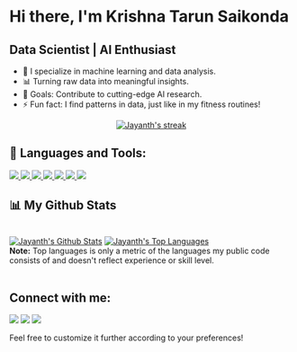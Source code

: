 # Hi there, I'm Krishna Tarun Saikonda <!--<img src="https://raw.githubusercontent.com/MartinHeinz/MartinHeinz/master/wave.gif" width="30px">-->

## Data Scientist | AI Enthusiast

- 🔭 I specialize in machine learning and data analysis.
- 📊 Turning raw data into meaningful insights.
- 🥅 Goals: Contribute to cutting-edge AI research.
- ⚡ Fun fact: I find patterns in data, just like in my fitness routines!

<p align="center">
    <a href="https://github.com/jayanth122/github-readme-streak-stats">
        <img title="🔥 Get streak stats for your profile at git.io/streak-stats" alt="Jayanth's streak" src="https://github-readme-streak-stats.herokuapp.com/?user=jayanth122&theme=black-ice&hide_border=true&stroke=0000&background=060A0CD0"/>
    </a>
</p>

## 🚀 Languages and Tools:

<p align="left"> 
    <a href="https://www.python.org" target="_blank" rel="noreferrer"> <img src="https://img.icons8.com/color/48/000000/python.png"/> </a>
    <a href="https://www.tensorflow.org/" target="_blank" rel="noreferrer"> <img src="https://img.icons8.com/color/48/000000/tensorflow.png"/> </a>
    <a href="https://scikit-learn.org/stable/" target="_blank" rel="noreferrer"> <img src="https://img.icons8.com/color/48/000000/machine-learning.png"/> </a>
    <a href="https://www.sqlalchemy.org/" target="_blank" rel="noreferrer"> <img src="https://img.icons8.com/color/48/000000/database.png"/> </a>
    <a href="https://jupyter.org/" target="_blank" rel="noreferrer"> <img src="https://img.icons8.com/color/48/000000/jupyter.png"/> </a>
    <a href="https://www.r-project.org/" target="_blank" rel="noreferrer"> <img src="https://img.icons8.com/color/48/000000/r-project.png"/> </a>
    <a href="https://www.tableau.com/" target="_blank" rel="noreferrer"> <img src="https://img.icons8.com/color/48/000000/tableau-software.png"/> </a>
</p>

## 📊 My Github Stats

  <br/>
    <a href="https://github.com/jayanth122/github-readme-stats"><img alt="Jayanth's Github Stats" src="https://github-readme-stats.vercel.app/api?username=jayanth122&show_icons=true&count_private=true&theme=react&hide_border=true&bg_color=0D1117" /></a>
  <a href="https://github.com/jayanth122/github-readme-stats"><img alt="Jayanth's Top Languages" src="https://github-readme-stats.vercel.app/api/top-langs/?username=jayanth122&langs_count=8&count_private=true&layout=compact&theme=react&hide_border=true&bg_color=0D1117" /></a>
  <br/>
  <b>Note:</b> Top languages is only a metric of the languages my public code consists of and doesn't reflect experience or skill level.

<br/>
<br/>

## Connect with me:
<p align="left">

<a href="https://www.linkedin.com/in/naga-jayanth-chennupati-146296169/"><img src="https://img.icons8.com/fluent/48/000000/linkedin.png"/></a>
<a href="https://twitter.com/JChennupati"><img src="https://img.icons8.com/fluent/48/000000/twitter.png"/></a>
<a href="https://www.instagram.com/jayanth_chennupati/"><img src="https://img.icons8.com/fluent/48/000000/instagram-new.png"/></a>

</p>

Feel free to customize it further according to your preferences!

